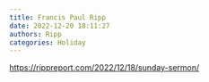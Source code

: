 ```yaml
---
title: Francis Paul Ripp
date: 2022-12-20 18:11:27
authors: Ripp
categories: Holiday
---
```


 https://rippreport.com/2022/12/18/sunday-sermon/